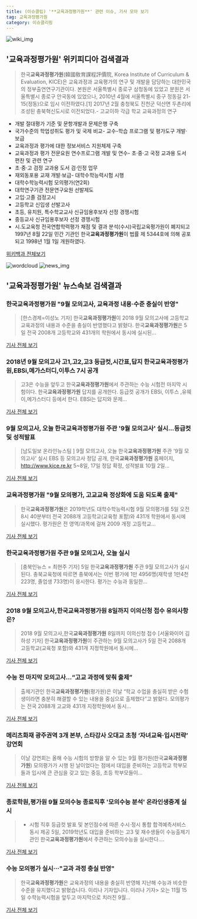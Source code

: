 ```yaml
---
title: (이슈클립) '**교육과정평가원**' 관련 이슈, 기사 모아 보기
tag: 교육과정평가원
category: 이슈클리핑
---
```

![wiki_img](https://user-images.githubusercontent.com/42597476/44503234-41136a80-a6d0-11e8-9071-6fc6418eafe4.png)
## **'**교육과정평가원**'** 위키피디아 검색결과
>한국**교육과정평가원**(韓國敎育課程評價院, Korea Institute of Curriculum & Evaluation, KICE)은 교육과정과 교육평가의 연구 및 개발을 담당하는 대한민국의 정부출연연구기관이다. 본원은 서울특별시 종로구 삼청동에 있었고 분원은 서울특별시 종로구 안국동에 있었으나, 2010년 4월에 서울특별시 중구 정동길 21-15(정동)으로 임시 이전하였다.[1] 2017년 2월 충청북도 진천군 덕산면 두촌리에 조성된 충북혁신도시로 이전되었다.- 고교이하 각급 학교 교육과정의 연구
- 개발 절대평가 기준 및 문항개발과 문제은행 구축
- 국가수준의 학업성취도 평가 및 국제 비교- 교수-학습 프로그램 및 평가도구 개발·보급
- 교육과정과 평가에 대한 정보서비스 지원체제 구축
- 교육과정과 평가 전문요원 연수프로그램 개발 및 연수- 초·중·고 국정 교과용 도서 편찬 및 관련 연구
- 초·중·고 검정 교과용 도서 검·인정 업무
- 재외동포용 교재 개발·보급- 대학수학능력시험 시행
- 대학수학능력시험 모의평가(연2회)
- 대학연구기관 전문연구요원 선발제도
- 고입·고졸 검정고시
- 고등학교 신입생 선발고사
- 초등, 유치원, 특수학교교사 신규임용후보자 선정 경쟁시험
- 중등교사 신규임용후보자 선정 경쟁시험
- 시.도교육청 전국연합학력평가 채점 및 결과 분석(수시)국립교육평가원이 폐지되고 1997년 8월 22일 민간 기관인 한국**교육과정평가원**이 법률 제 5344호에 의해 공포되고 1998년 1월 1일 개원하였다.

<a href="https://ko.wikipedia.org/wiki/교육과정평가원" target="_blank">위키백과 전체보기</a>

![wordcloud](https://s3.ap-northeast-2.amazonaws.com/lyrics101-wordcloud/2018-09-05-1536140017.png)
![news_img](https://user-images.githubusercontent.com/42597476/44507050-1206f400-a6e4-11e8-8d98-7ffbfebb353f.png)
## **'**교육과정평가원**'** 뉴스속보 검색결과
### 한국**교육과정평가원** "9월 모의고사, 교육과정 내용·수준 충실이 반영"

>[한스경제=이성노 기자] 한국**교육과정평가원**이 2018 9월 모의고사에 고등학교 교육과정의 내용과 수준을 충실이 반영했다고 밝혔다. 한국**교육과정평가원**은 5일 전국 2008개 고등학교와 431개의 학원에서 동시에 실시된...

<a href="http://www.sporbiz.co.kr/news/articleView.html?idxno=269605" target="_blank">기사 전체 보기</a>

### 2018년 9월 모의고사 고1,고2,고3 등급컷,시간표,답지 한국**교육과정평가원**,EBSi,메가스터디,이투스 7시 공개

>고3은 수능을 앞두고 한국**교육과정평가원**에서 주관하는 수능 시험전 마지막 시험이다. 한국**교육과정평가원** 답지를 공개한다. 등급컷 공개가 EBSi, 이투스 ,유웨이,메가스터디 등에서 한다. EBSi는 답지와 문제...

<a href="http://www.christiantoday.co.kr/news/315760" target="_blank">기사 전체 보기</a>

### 9월 모의고사, 오늘 한국**교육과정평가원** 주관 '9월 모의고사' 실시...등급컷 및 성적발표

>[남도일보 온라인뉴스팀 ] 9월 모의고사, 오늘 한국**교육과정평가원** 주관 '9월 모의고사' 실시 EBS 등 모의고사 정답 공개, 한국**교육과정평가원** 홈페이지, http://www.kice.re.kr 5~8일, 17일 정답 확정, 성적발표 10월 2일...

<a href="http://www.namdonews.com/news/articleView.html?idxno=488944" target="_blank">기사 전체 보기</a>

### **교육과정평가원** "9월 모의평가, 고교교육 정상화에 도움 되도록 출제"

>한국**교육과정평가원**은 2019학년도 대학수학능력시험 9월 모의평가를 5일 오전 8시 40분부터 전국 2088개 고등학교(교육청 포함)와 431개 학원에서 동시에 실시했다. 평가원은 전 영역/과목에 걸쳐 2009 개정 고등학교...

<a href="http://www.fnnews.com/news/201809051048029653" target="_blank">기사 전체 보기</a>

### 한국**교육과정평가원** 주관 9월 모의고사, 오늘 실시

>[충북인뉴스 = 최현주 기자] 5일 한국**교육과정평가원** 주관 9월 모의고사가 실시된다. 충북교육청에 따르면 충북에서는 이번 평가에 1만 4956명(재학생 1만4천223명, 졸업생 733명)이 응시한다. 평가는 수능과 동일한...

<a href="http://www.cbinews.co.kr/news/articleView.html?idxno=124487" target="_blank">기사 전체 보기</a>

### 2018 9월 모의고사,한국**교육과정평가원** 8일까지 이의신청 접수 유의사항은?

>2018 9월 모의고사,한국**교육과정평가원** 8일까지 이의신청 접수 [서울와이어 김하성 기자] 한국**교육과정평가원**이 주관하는 9월 모의고사가 5일 전국 2088개 고등학교(교육청 포함)와 431개 지정학원에서 동시에...

<a href="http://www.seoulwire.com/news/articleView.html?idxno=25233" target="_blank">기사 전체 보기</a>

### 수능 전 마지막 모의고사…“고교 과정에 맞춰 출제”

>출제기관인 한국**교육과정평가원**(평가원)은 이날 “학교 수업을 충실히 받은 수험생이라면 충분히 해결할 수 있는 내용을 중심으로 출제했다”고 밝혔다. 모의평가는 전국 2088개 고교와 431개 지정학원에서 동시...

<a href="http://www.edaily.co.kr/news/newspath.asp?newsid=01938486619337168" target="_blank">기사 전체 보기</a>

### 메리츠화재 광주권역 3개 본부, 스타강사 오대교 초청 ‘자녀교육·입시전략’ 강연회

>이날 강연회는 올해 수능 시험의 방향을 알 수 있는 9월 평가원(한국**교육과정평가원**) 모의평가가 시행 된 날이었다는 점에서 대입을 준비하는 고등학교 학부모들과 입시에 큰 관심을 갖고 있는 중등, 초등 학부모들이...

<a href="http://news.wowtv.co.kr/NewsCenter/News/Read?articleId=A201809050428&t=NN" target="_blank">기사 전체 보기</a>

### 종로학원,평가원 9월 모의수능 종료직후 '모의수능 분석' 온라인생중계 실시

>- 시험 직후 등급컷 발표 및 본인점수에 따른 수시·정시 통합 합격예측서비스 동시 제공 5일, 2019학년도 대입을 준비하는 고3 및 재수생들이 수능출제기관인 한국**교육과정평가원**에서 주관하는 모의수능을 실시한다....

<a href="http://www.betanews.net:8080/article/904289.html" target="_blank">기사 전체 보기</a>

### 수능 모의평가 실시···"교과 과정 충실 반영"

>한국**교육과정평가원**은 교육과정의 내용을 충실히 반영해 지난해 수능과 비슷한 수준을 유지했다고 밝혔습니다. 이리나 기자입니다. 이리나 기자> 오는 11월 15일 수학능력시험을 앞두고 마지막으로 치러진 9월...

<a href="http://www.ktv.go.kr/content/view?content_id=560397" target="_blank">기사 전체 보기</a>


